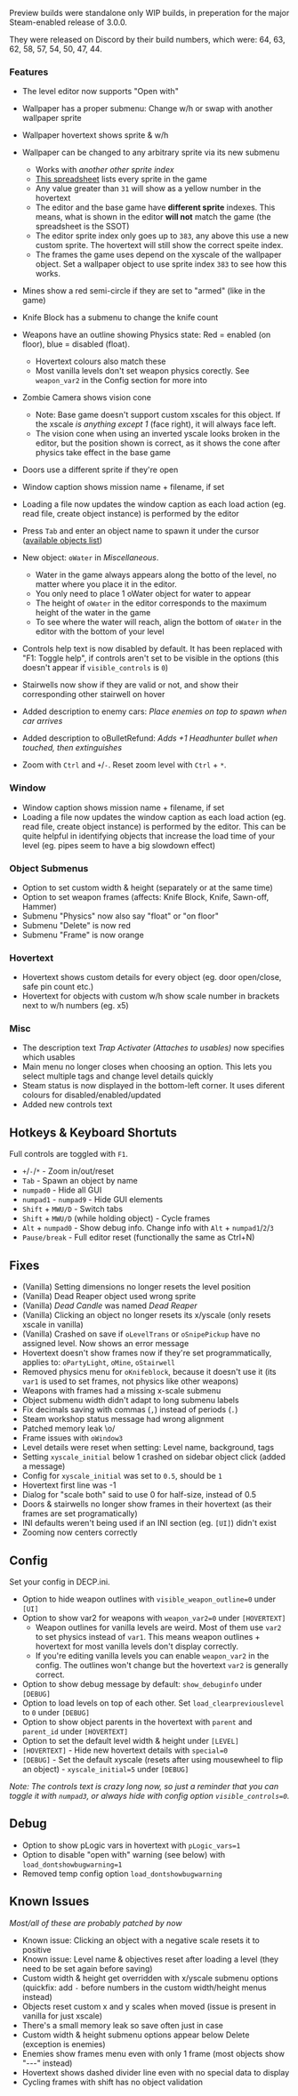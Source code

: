 
Preview builds were standalone only WIP builds, in preperation for the major Steam-enabled release of 3.0.0.

They were released on Discord by their build numbers, which were: 64, 63, 62, 58, 57, 54, 50, 47, 44.

### Features

- The level editor now supports "Open with"
- Wallpaper has a proper submenu: Change w/h or swap with another wallpaper sprite
- Wallpaper hovertext shows sprite & w/h
- Wallpaper can be changed to any arbitrary sprite via its new submenu
    - Works with _another other sprite index_
    - [This spreadsheet](https://docs.google.com/spreadsheets/d/1qRyF3laHK2bKYyI552aA5PElzib8ak1FfLNxDId9Lzg/edit#gid=305275394) lists every sprite in the game
    - Any value greater than `31` will show as a yellow number in the hovertext
    - The editor and the base game have **different sprite** indexes. This means, what is shown in the editor **will not** match the game (the spreadsheet is the SSOT)
    - The editor sprite index only goes up to `383`, any above this use a new custom sprite. The hovertext will still show the correct speite index.
    - The frames the game uses depend on the xyscale of the wallpaper object. Set a wallpaper object to use sprite index `383` to see how this works.

- Mines show a red semi-circle if they are set to "armed" (like in the game)
- Knife Block has a submenu to change the knife count

- Weapons have an outline showing Physics state: Red = enabled (on floor), blue = disabled (float).
    - Hovertext colours also match these
    - Most vanilla levels don't set weapon physics corectly. See `weapon_var2` in the Config section for more into

- Zombie Camera shows vision cone
    - Note: Base game doesn't support custom xscales for this object. If the xscale _is anything except 1_ (face right), it will always face left.
    - The vision cone when using an inverted yscale looks broken in the editor, but the position shown is correct, as it shows the cone after physics take effect in the base game
- Doors use a different sprite if they're open
- Window caption shows mission name + filename, if set
- Loading a file now updates the window caption as each load action (eg. read file, create object instance) is performed by the editor
- Press `Tab` and enter an object name to spawn it under the cursor ([available objects list](https://docs.google.com/spreadsheets/d/1XsQPEOL5d5vsu0OXlZaMR01yTMRrRebbrrtjea6FaHU/edit#gid=884195837))
- New object: `oWater` in _Miscellaneous_.
    - Water in the game always appears along the botto of the level, no matter where you place it in the editor.
    - You only need to place 1 oWater object for water to appear
    - The height of `oWater` in the editor corresponds to the maximum height of the water in the game
    - To see where the water will reach, align the bottom of `oWater` in the editor with the bottom of your level

- Controls help text is now disabled by default. It has been replaced with "F1: Toggle help", if controls aren't set to be visible in the options (this doesn't appear if `visible_controls` is `0`)
- Stairwells now show if they are valid or not, and show their corresponding other stairwell on hover
- Added description to enemy cars: _Place enemies on top to spawn when car arrives_
- Added description to oBulletRefund: _Adds +1 Headhunter bullet when touched, then extinguishes_

- Zoom with `Ctrl` and `+`/`-`. Reset zoom level with `Ctrl` + `*`.

### Window

- Window caption shows mission name + filename, if set
- Loading a file now updates the window caption as each load action (eg. read file, create object instance) is performed by the editor. This can be quite helpful in identifying objects that increase the load time of your level (eg. pipes seem to have a big slowdown effect)

### Object Submenus

- Option to set custom width & height (separately or at the same time)
- Option to set weapon frames (affects: Knife Block, Knife, Sawn-off, Hammer)
- Submenu "Physics" now also say "float" or "on floor"
- Submenu "Delete" is now red
- Submenu "Frame" is now orange

### Hovertext

- Hovertext shows custom details for every object (eg. door open/close, safe pin count etc.)
- Hovertext for objects with custom w/h show scale number in brackets next to w/h numbers (eg. x5)

### Misc

- The description text _Trap Activater (Attaches to usables)_ now specifies which usables
- Main menu no longer closes when choosing an option. This lets you select multiple tags and change level details quickly
- Steam status is now displayed in the bottom-left corner. It uses diferent colours for disabled/enabled/updated
- Added new controls text

## Hotkeys & Keyboard Shortuts

Full controls are toggled with `F1`.

- `+`/`-`/`*` - Zoom in/out/reset
- `Tab` - Spawn an object by name
- `numpad0` - Hide all GUI
- `numpad1` - `numpad9` - Hide GUI elements
- `Shift` + `MWU/D` - Switch tabs
- `Shift` + `MWU/D` (while holding object) - Cycle frames
- `Alt` + `numpad0` - Show debug info. Change info with `Alt` + `numpad1`/`2`/`3`
- `Pause/break` - Full editor reset (functionally the same as Ctrl+N)



## Fixes

- (Vanilla) Setting dimensions no longer resets the level position
- (Vanilla) Dead Reaper object used wrong sprite
- (Vanilla) _Dead Candle_ was named _Dead Reaper_
- (Vanilla) Clicking an object no longer resets its x/yscale (only resets xscale in vanilla)
- (Vanilla) Crashed on save if `oLevelTrans` or `oSnipePickup` have no assigned level. Now shows an error message
- Hovertext doesn't show frames now if they're set programmatically, applies to: `oPartyLight`, `oMine`, `oStairwell`
- Removed physics menu for `oKnifeblock`, because it doesn't use it (its `var1` is used to set frames, not physics like other weapons)
- Weapons with frames had a missing x-scale submenu
- Object submenu width didn't adapt to long submenu labels
- Fix decimals saving with commas (`,`) instead of periods (`.`)
- Steam workshop status message had wrong alignment
- Patched memory leak \o/
- Frame issues with `oWindow3`
- Level details were reset when setting: Level name, background, tags
- Setting `xyscale_initial` below 1 crashed on sidebar object click (added a message)
- Config for `xyscale_initial` was set to `0.5`, should be `1`
- Hovertext first line was -1
- Dialog for "scale both" said to use 0 for half-size, instead of 0.5
- Doors & stairwells no longer show frames in their hovertext (as their frames are set programatically)
- INI defaults weren't being used if an INI section (eg. `[UI]`) didn't exist
- Zooming now centers correctly

## Config

Set your config in DECP.ini.

- Option to hide weapon outlines with `visible_weapon_outline=0` under `[UI]`
- Option to show var2 for weapons with `weapon_var2=0` under `[HOVERTEXT]`
    - Weapon outlines for vanilla levels are weird. Most of them use `var2` to set physics instead of `var1`. This means weapon outlines + hovertext for most vanilla levels don't display correctly.
    - If you're editing vanilla levels you can enable `weapon_var2` in the config. The outlines won't change but the hovertext `var2` is generally correct.
- Option to show debug message by default: `show_debuginfo` under `[DEBUG]`
- Option to load levels on top of each other. Set `load_clearpreviouslevel` to `0` under `[DEBUG]`
- Option to show object parents in the hovertext with `parent` and `parent_id` under `[HOVERTEXT]`
- Option to set the default level width & height under `[LEVEL]`
- `[HOVERTEXT]` - Hide new hovertext details with `special=0`
- `[DEBUG]` - Set the default xyscale (resets after using mousewheel to flip an object) - `xyscale_initial=5` under `[DEBUG]`

_Note: The controls text is crazy long now, so just a reminder that you can toggle it with `numpad3`, or always hide with config option `visible_controls=0`._

## Debug

- Option to show pLogic vars in hovertext with `pLogic_vars=1`
- Option to disable "open with" warning (see below) with `load_dontshowbugwarning=1`
- Removed temp config option `load_dontshowbugwarning`

## Known Issues

_Most/all of these are probably patched by now_

- Known issue: Clicking an object with a negative scale resets it to positive
- Known issue: Level name & objectives reset after loading a level (they need to be set again before saving)
- Custom width & height get overridden with x/yscale submenu options (quickfix: add `-` before numbers in the custom width/height menus instead)
- Objects reset custom x and y scales when moved (issue is present in vanilla for just xscale)
- There's a small memory leak so save often just in case
- Custom width & height submenu options appear below Delete (exception is enemies)
- Enemies show frames menu even with only 1 frame (most objects show "---" instead)
- Hovertext shows dashed divider line even with no special data to display
- Cycling frames with shift has no object validation
